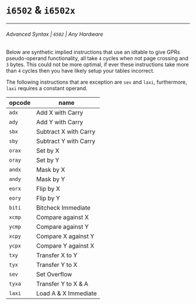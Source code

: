 # `i6502` & `i6502x`
***
###### Advanced Syntax | `6502` | Any Hardware
Below are synthetic implied instructions that use an idtable to give GPRs pseudo-operand functionality, all take `4` cycles when not page crossing and `3` bytes. This could not be more optimal, if ever these instructions take more than `4` cycles then you have likely setup your tables incorrect. 

The following instructions that are exception are `sev` and `laxi`, furthermore, `laxi` requires a constant operand.

| opcode | name                  |
| ------ | --------------------- |
| `adx`  | Add X with Carry      |
| `ady`  | Add Y with Carry      |
| `sbx`  | Subtract X with Carry |
| `sby`  | Subtract Y with Carry |
| `orax` | Set by X              |
| `oray` | Set by Y              |
| `andx` | Mask by X             |
| `andy` | Mask by Y             |
| `eorx` | Flip by X             |
| `eory` | Flip by Y             |
| `biti` | Bitcheck Immediate    |
| `xcmp` | Compare against X     |
| `ycmp` | Compare against Y     |
| `xcpy` | Compare X against Y   |
| `ycpx` | Compare Y against X   |
| `txy`  | Transfer X to Y       |
| `tyx`  | Transfer Y to X       |
| `sev`  | Set Overflow          |
| `tyxa` | Transfer Y to X & A   |
| `laxi` | Load A & X Immediate  |
